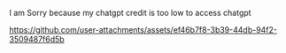 I am Sorry because my chatgpt credit is too low to access chatgpt


https://github.com/user-attachments/assets/ef46b7f8-3b39-44db-94f2-3509487f6d5b


